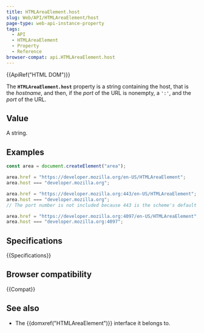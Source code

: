 ```yaml
---
title: HTMLAreaElement.host
slug: Web/API/HTMLAreaElement/host
page-type: web-api-instance-property
tags:
  - API
  - HTMLAreaElement
  - Property
  - Reference
browser-compat: api.HTMLAreaElement.host
---
```


{{ApiRef("HTML DOM")}}

The **`HTMLAreaElement.host`** property is a
string containing the host, that is the _hostname_, and then,
if the _port_ of the URL is nonempty, a `':'`, and the _port_
of the URL.

## Value

A string.

## Examples

```js
const area = document.createElement("area");

area.href = "https://developer.mozilla.org/en-US/HTMLAreaElement";
area.host === "developer.mozilla.org";

area.href = "https://developer.mozilla.org:443/en-US/HTMLAreaElement";
area.host === "developer.mozilla.org";
// The port number is not included because 443 is the scheme's default port

area.href = "https://developer.mozilla.org:4097/en-US/HTMLAreaElement";
area.host === "developer.mozilla.org:4097";
```

## Specifications

{{Specifications}}

## Browser compatibility

{{Compat}}

## See also

- The {{domxref("HTMLAreaElement")}} interface it belongs to.
